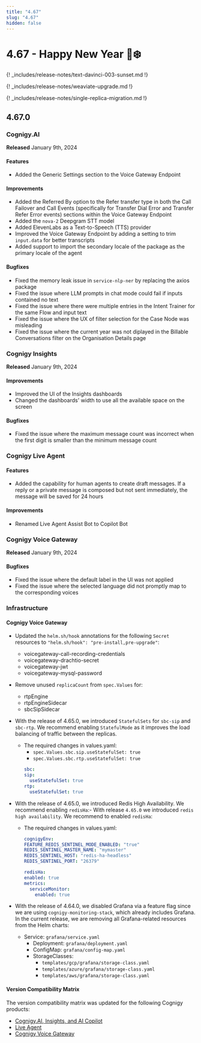 ```yaml
---
title: "4.67"
slug: "4.67"
hidden: false
---
```


# 4.67 - Happy New Year 🎉❄️

{! _includes/release-notes/text-davinci-003-sunset.md !}

{! _includes/release-notes/weaviate-upgrade.md !}

{! _includes/release-notes/single-replica-migration.md !}

## 4.67.0

### Cognigy.AI

**Released** January 9th, 2024

#### Features

- Added the Generic Settings section to the Voice Gateway Endpoint

#### Improvements

- Added the Referred By option to the Refer transfer type in both the Call Failover and Call Events (specifically for Transfer Dial Error and Transfer Refer Error events) sections within the Voice Gateway Endpoint
- Added the `nova-2`  Deepgram STT model
- Added ElevenLabs as a Text-to-Speech (TTS) provider
- Improved the Voice Gateway Endpoint by adding a setting to trim `input.data` for better transcripts
- Added support to import the secondary locale of the package as the primary locale of the agent

#### Bugfixes

- Fixed the memory leak issue in `service-nlp-ner` by replacing the axios package
- Fixed the issue where LLM prompts in chat mode could fail if inputs contained no text
- Fixed the issue where there were multiple entries in the Intent Trainer for the same Flow and input text
- Fixed the issue where the UX of filter selection for the Case Node was misleading
- Fixed the issue where the current year was not diplayed in the Billable Conversations filter on the Organisation Details page

### Cognigy Insights

**Released** January 9th, 2024

#### Improvements

- Improved the UI of the Insights dashboards
- Changed the dashboards' width to use all the available space on the screen

#### Bugfixes

- Fixed the issue where the maximum message count was incorrect when the first digit is smaller than the minimum message count

### Cognigy Live Agent

#### Features

- Added the capability for human agents to create draft messages. If a reply or a private message is composed but not sent immediately, the message will be saved for 24 hours

#### Improvements

- Renamed Live Agent Assist Bot to Copilot Bot

### Cognigy Voice Gateway

**Released** January 9th, 2024

#### Bugfixes

- Fixed the issue where the default label in the UI was not applied
- Fixed the issue where the selected language did not promptly map to the corresponding voices

### Infrastructure

#### Cognigy Voice Gateway

- Updated the `helm.sh/hook` annotations for the following `Secret` resources to `"helm.sh/hook": "pre-install,pre-upgrade"`:
    - voicegateway-call-recording-credentials
    - voicegateway-drachtio-secret
    - voicegateway-jwt
    - voicegateway-mysql-password
- Remove unused `replicaCount` from `spec.Values` for:
    - rtpEngine
    - rtpEngineSidecar
    - sbcSipSidecar
- With the release of 4.65.0, we introduced `StatefulSets` for `sbc-sip` and `sbc-rtp`. We recommend enabling `StatefulMode` as it improves the load balancing of traffic between the replicas.
  - The required changes in values.yaml:
      - `spec.Values.sbc.sip.useStatefulSet: true`
      - `spec.Values.sbc.rtp.useStatefulSet: true`
    ```yaml
    sbc:
    sip:      
      useStatefulSet: true
    rtp:      
      useStatefulSet: true
    ```
- With the release of 4.65.0, we introduced Redis High Availability. We recommend enabling `redisHa`:- With release `4.65.0` we introduced `redis high availability`. We recommend to enabled `redisHa`:
  - The required changes in values.yaml:
    ```yaml
    cognigyEnv:
    FEATURE_REDIS_SENTINEL_MODE_ENABLED: "true"
    REDIS_SENTINEL_MASTER_NAME: "mymaster"
    REDIS_SENTINEL_HOST: "redis-ha-headless"
    REDIS_SENTINEL_PORT: "26379"
    
    redisHa:
    enabled: true
    metrics:
      serviceMonitor:
        enabled: true
    ````
- With the release of 4.64.0, we disabled Grafana via a feature flag since we are using `cognigy-monitoring-stack`, which already includes Grafana. In the current release, we are removing all Grafana-related resources from the Helm charts:

  - Service: `grafana/service.yaml`
    - Deployment: `grafana/deployment.yaml`
    - ConfigMap: `grafana/config-map.yaml`
    - StorageClasses:
        - `templates/gcp/grafana/storage-class.yaml`
        - `templates/azure/grafana/storage-class.yaml`
        - `templates/aws/grafana/storage-class.yaml`

#### Version Compatibility Matrix

The version compatibility matrix was updated for the following Cognigy products:

- [Cognigy.AI, Insights, and AI Copilot](../ai/installation/version-compatibility-matrix.md)
- [Live Agent](../live-agent/installation/deployment/version-compatibility-matrix.md)
- [Cognigy Voice Gateway](../voicegateway/installation/version-compatibility-matrix.md)